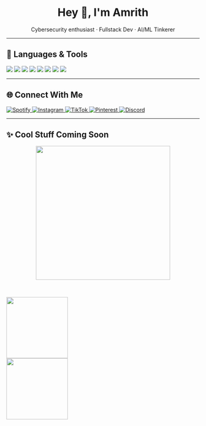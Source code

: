 <!-- README.md -->

<h1 align="center">Hey 👋, I'm Amrith</h1>
<p align="center">Cybersecurity enthusiast · Fullstack Dev · AI/ML Tinkerer</p>


---

## 🔧 Languages & Tools

<p align="left">
  <img src="https://img.shields.io/badge/Python-1e1e1e?style=for-the-badge&logo=python&logoColor=white">
  <img src="https://img.shields.io/badge/JavaScript-1e1e1e?style=for-the-badge&logo=javascript&logoColor=white">
  <img src="https://img.shields.io/badge/React-1e1e1e?style=for-the-badge&logo=react&logoColor=white">
  <img src="https://img.shields.io/badge/Flutter-1e1e1e?style=for-the-badge&logo=flutter&logoColor=white">
  <img src="https://img.shields.io/badge/MongoDB-1e1e1e?style=for-the-badge&logo=mongodb&logoColor=white">
  <img src="https://img.shields.io/badge/Java-1e1e1e?style=for-the-badge&logo=java&logoColor=white">
  <img src="https://img.shields.io/badge/Android-1e1e1e?style=for-the-badge&logo=android&logoColor=white">
  <img src="https://img.shields.io/badge/HTML5-1e1e1e?style=for-the-badge&logo=html5&logoColor=white">
</p>

---

## 🌐 Connect With Me

<p align="left">
  <a href="https://open.spotify.com/user/xa9ydbpy4g2zr9uw1oa737kv2">
    <img src="https://img.shields.io/badge/Spotify-1e1e1e?style=for-the-badge&logo=spotify&logoColor=white" alt="Spotify">
  </a>
  <a href="https://www.instagram.com/amrithakshaj/">
    <img src="https://img.shields.io/badge/Instagram-1e1e1e?style=for-the-badge&logo=instagram&logoColor=white" alt="Instagram">
  </a>
  <a href="https://www.tiktok.com/@stoobyyyy?_t=ZS-8wUON0MgGvt&_r=1">
    <img src="https://img.shields.io/badge/TikTok-1e1e1e?style=for-the-badge&logo=tiktok&logoColor=white" alt="TikTok">
  </a>
  <a href="https://pin.it/2cntP1syK">
    <img src="https://img.shields.io/badge/Pinterest-1e1e1e?style=for-the-badge&logo=pinterest&logoColor=white" alt="Pinterest">
  </a>
  <a href="https://discord.com/users/700195735689494558">
    <img src="https://img.shields.io/badge/Discord-1e1e1e?style=for-the-badge&logo=discord&logoColor=white" alt="Discord">
  </a>
</p>

---

## ✨ Cool Stuff Coming Soon

<p align="center">
  <!-- Left: Spotify Card -->
  <img src="https://spotify-github-profile.kittinanx.com/api/view.svg?uid=xa9ydbpy4g2zr9uw1oa737kv2&cover_image=true&theme=default&show_offline=true&background_color=1e1e1e&bar_color=ffffff&bar_color_cover=true" height="350" style="display: inline-block; vertical-align: top;"/>
  
  &nbsp;&nbsp;&nbsp;

  <!-- Right: GitHub Streak + Lang Stats in a column -->
  <span style="display: inline-block;">
    <img src="https://streak-stats.demolab.com?user=stoobyy&theme=dark&hide_border=true" height="160"/><br/>
    <img src="https://github-readme-stats.vercel.app/api/top-langs/?username=stoobyy&layout=compact&theme=dark&bg_color=1e1e1e&hide_border=true" height="160"/>
  </span>
</p>

